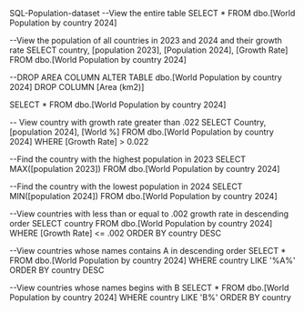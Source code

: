 SQL-Population-dataset
--View the entire table 
SELECT * FROM dbo.[World Population by country 2024]

--View the population of all countries in 2023 and 2024 and their growth rate
SELECT country, [population 2023], [Population 2024], [Growth Rate] FROM  dbo.[World Population by country 2024]

--DROP AREA COLUMN
ALTER TABLE dbo.[World Population by country 2024]
DROP COLUMN [Area (km2)]

SELECT * FROM dbo.[World Population by country 2024]

-- View country with growth rate greater than .022
SELECT Country, [population 2024], [World %] FROM dbo.[World Population by country 2024]
WHERE [Growth Rate] > 0.022

--Find the country with the highest population in 2023
SELECT MAX([population 2023]) FROM dbo.[World Population by country 2024]

--Find the country with the lowest population in 2024
SELECT MIN([population 2024]) FROM dbo.[World Population by country 2024]

--View countries with less than or equal to .002 growth rate in descending order
SELECT country FROM dbo.[World Population by country 2024]
WHERE [Growth Rate] <= .002
ORDER BY country DESC

--View countries whose names contains A in descending order
SELECT * FROM dbo.[World Population by country 2024]
WHERE country LIKE '%A%'
ORDER BY country DESC

--View countries whose names begins with B
SELECT * FROM dbo.[World Population by country 2024]
WHERE country LIKE 'B%'
ORDER BY country
